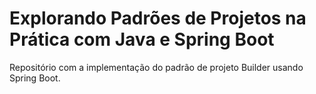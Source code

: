 # Explorando Padrões de Projetos na Prática com Java e Spring Boot

Repositório com a implementação do padrão de projeto Builder usando Spring Boot.